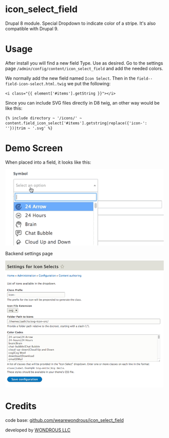 # icon_select_field

Drupal 8 module. Special Dropdown to indicate color of a stripe.
It's also compatible with Drupal 9.

# Usage

After install you will find a new field Type. Use as desired.
Go to the settings page `/admin/config/content/icon_select_field` and add the needed colors.

We normally add the new field named `Icon Select`.
Then in the `field--field-icon-select.html.twig` we put the following:

``` twig
<i class="{{ element['#items'].getString }}"></i>
```

Since you can include SVG files directly in D8 twig, an other way would be like this:

```twig
{% include directory ~ '/icons/' ~ content.field_icon_select['#items'].getstring|replace({'icon-': ''})|trim ~ '.svg' %}
```

# Demo Screen

When placed into a field, it looks like this:

![](docs/icon-select-field-demo.gif)

Backend settings page

![](docs/icon-select-settings-page.png)

# Credits

code base: [github.com/wearewondrous/icon_select_field](https://github.com/wearewondrous/icon_select_field/)

developed by [WONDROUS LLC](https://www.wearewondrous.com/)
